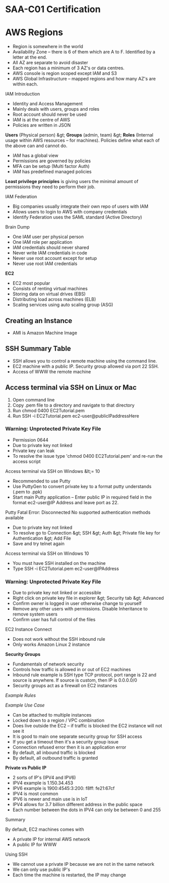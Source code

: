 # SAA-C01 Certification

# **AWS Regions**

- Region is somewhere in the world
- Availability Zone – there is 6 of them which are A to F.  Identified by a letter at the end.
- All AZ are separate to avoid disaster
- Each region has a minimum of 3 AZ&#39;s or data centres.
- AWS console is region scoped except IAM and S3
- AWS Global Infrastructure – mapped regions and how many AZ&#39;s are within each.

IAM Introduction

- Identity and Access Management
- Mainly deals with users, groups and roles
- Root account should never be used
- IAM is at the centre of AWS
- Policies are written in JSON

**Users** (Physical person) \&gt; **Groups** (admin, team) \&gt; **Roles** (Internal usage within AWS resources – for machines).  Policies define what each of the above can and cannot do.

- IAM has a global view
- Permissions are governed by policies
- MFA can be setup (Multi factor Auth)
- IAM has predefined managed policies

**Least privilege principles** is giving users the minimal amount of permissions they need to perform their job.

IAM Federation

- Big companies usually integrate their own repo of users with IAM
- Allows users to login to AWS with company credentials
- Identify Federation uses the SAML standard (Active Directory)

Brain Dump

- One IAM user per physical person
- One IAM role per application
- IAM credentials should never shared
- Never write IAM credentials in code
- Never use root account except for setup
- Never use root IAM credentials



**EC2**

- EC2 most popular
- Consists of renting virtual machines
- Storing data on virtual drives (EBS)
- Distributing load across machines (ELB)
- Scaling services using auto scaling group (ASG)

## Creating an Instance

- AMI is Amazon Machine Image

## SSH Summary Table

- SSH allows you to control a remote machine using the command line.
- EC2 machine with a public IP.  Security group allowed via port 22 SSH.
- Access of WWW the remote machine

## Access terminal via SSH on Linux or Mac

1. Open command line
2. Copy .pem file to a directory and navigate to that directory
3. Run chmod 0400 EC2Tutorial.pem
4. Run SSH -i EC2Tutorial.pem ec2-user@publicIPaddressHere

### Warning: Unprotected Private Key File

- Permission 0644
- Due to private key not linked
- Private key can leak
- To resolve the issue type &#39;chmod 0400 EC2Tutorial.pem&#39; and re-run the access script

Access terminal via SSH on Windows \&lt;= 10

- Recommended to use Putty
- Use PuttyGen to convert private key to a format putty understands (.pem to .ppk)
- Start main Putty application – Enter public IP in required field in the format ec2-user@IP
Address and leave port as 22.

Putty Fatal Error: Disconnected No supported authentication methods available

- Due to private key not linked
- To resolve go to Connection \&gt; SSH \&gt; Auth \&gt; Private file key for Authentication \&gt; Add File
- Save and try telnet again

Access terminal via SSH on Windows 10

- You must have SSH installed on the machine
- Type SSH -i EC2Tutorial.pem ec2-user@IPAddress

### Warning: Unprotected Private Key File

- Due to private key not linked or accessible
- Right click on private key file in explorer \&gt; Security tab \&gt; Advanced
- Confirm owner is logged in user otherwise change to yourself
- Remove any other users with permissions.  Disable Inheritance to remove system users
- Confirm user has full control of the files

EC2 Instance Connect

- Does not work without the SSH inbound rule
- Only works Amazon Linux 2 instance









**Security Groups**

- Fundamentals of network security
- Controls how traffic is allowed in or out of EC2 machines
- Inbound rule example is SSH type TCP protocol, port range is 22 and source is anywhere. If source is custom, then IP is 0.0.0.0/0
- Security groups act as a firewall on EC2 instances



_Example Rules_



_Example Use Case_

- Can be attached to multiple instances
- Locked down to a region / VPC combination
- Does live outside the EC2 – if traffic is blocked the EC2 instance will not see it
- It is good to main one separate security group for SSH access
- If you get a timeout then it&#39;s a security group issue
- Connection refused error then it is an application error
- By default, all inbound traffic is blocked
- By default, all outbound traffic is granted



**Private vs Public IP**

- 2 sorts of IP&#39;s (IPV4 and IPV6)
- IPV4 example is 1.150.34.453
- IPV6 example is 1900:4545:3:200: f8ff: fe21:67cf
- IPV4 is most common
- IPV6 is newer and main use is in IoT
- IPV4 allows for 3.7 billion different address in the public space
- Each number between the dots in IPV4 can only be between 0 and 255



Summary

By default, EC2 machines comes with

- A private IP for internal AWS network
- A public IP for WWW

Using SSH

- We cannot use a private IP because we are not in the same network
- We can only use public IP&#39;s
- Each time the machine is restarted, the IP may change